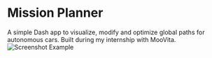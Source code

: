 # Mission Planner
A simple Dash app to visualize, modify and optimize global paths for autonomous cars. Built during my internship with MooVita.
![Screenshot Example](https://github.com/reuben-thomas/MooMissionPlanner/blob/dev/screenshots/example.png)
